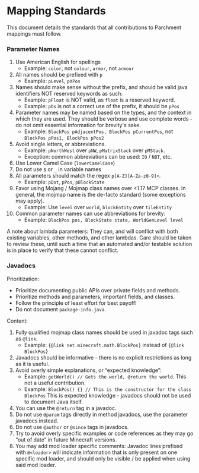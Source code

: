 # Mapping Standards

This document details the standards that all contributions to Parchment mappings must follow.

### Parameter Names

1. Use American English for spellings
    - Example: `color`, not `colour`, `armor`, not `armour`
2. All names should be prefixed with `p`
    - Example: `pLevel`, `pXPos`
3. Names should make sense without the prefix, and should be valid java identifiers NOT reserved keywords as such:
    - Example: `pFloat` is NOT valid, as `float` is a reserved keyword.
    - Example: `pOs` is not a correct use of the prefix, it should be `pPos`
4. Parameter names may be named based on the types, and the context in which they are used. They should be verbose and use complete words - do not omit essential information for brevity's sake.
    - Example: `BlockPos pAdjacentPos, BlockPos pCurrentPos`, not `BlockPos pPos1, BlockPos pPos2`
5. Avoid single letters, or abbreviations.
    - Example: `pNorthWest` over `pNW`, `pMatrixStack` over `pMStack`. 
    - Exception: common abbreviations can be used: `IO` / `NBT`, etc.
6. Use Lower Camel Case (`lowerCamelCase`)
7. Do not use `$` or `_` in variable names
8. All parameters should match the regex `p[A-Z][A-Za-z0-9]+`.
    - Example: `pDot`, `pPos`, `pBlockState`
9. Favor using Mojang / Mojmap class names over <1.17 MCP classes. In general, the mojmap name is the de-facto standard (some exceptions may apply).
    - Example: Use `level` over `world`, `blockEntity` over `tileEntity`
10. Common parameter names can use abbreviations for brevity:
    - Example: `BlockPos pos, BlockState state, WorldGenLevel level`


A note about lambda parameters: They can, and will conflict with both existing variables, other methods, and other lambdas. Care should be taken to review these, until such a time that an automated and/or testable solution is in place to verify that these cannot conflict.  

### Javadocs

Prioritization:

- Prioritize documenting public APIs over private fields and methods.
- Prioritize methods and parameters, important fields, and classes.
- Follow the principle of least effort for best payoff!
- Do not document `package-info.java`.

Content:

1. Fully qualified mojmap class names should be used in javadoc tags such as `@link`.
    - Example: `{@link net.minecraft.math.BlockPos}` instead of `{@link BlockPos`}
2. Javadocs should be informative - there is no explicit restrictions as long as it is useful.
3. Avoid overly simple explanations, or “expected knowledge”:
    - Example: `getWorld() // Gets the world, @return the world`. This not a useful contribution.
    - Example: `BlockPos() {} // This is the constructor for the class BlockPos` This is expected knowledge - javadocs should not be used to document Java itself.
4. You can use the `@return` tag in a javadoc.
5. Do not use `@param` tags directly in method javadocs, use the parameter javadocs instead.
6. Do not use `@author` or `@since` tags in javadocs.
7. Try to avoid overly specific examples or code references as they may go “out of date” in future Minecraft versions.
8. You may add mod loader specific comments: Javadoc lines prefixed with `@<loader>` will indicate information that is only present on one specific mod loader, and should only be visible / be applied when using said mod loader.
